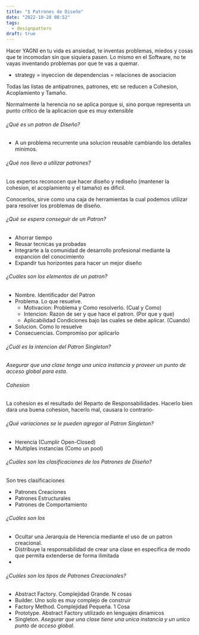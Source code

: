 ```yaml
---
title: "$ Patrones de Diseño"
date: "2022-10-20 08:52"
tags: 
  - designpattern
draft: true
---
```

Hacer YAGNI en tu vida es ansiedad, te inventas problemas, miedos y cosas que te incomodan sin que siquiera pasen. Lo mismo en el Software, no te vayas inventando problemas por que te vas a quemar.
- strategy = inyeccion de dependencias = relaciones de asociacion

Todas las listas de antipatrones, patrones, etc se reducen a Cohesion, Acoplamiento y Tamaño.

Normalmente la herencia no se aplica porque si, sino porque representa un punto critico de la aplicacion que es muy extensible

###### ¿Qué es un patron de Diseño?
- A un problema recurrente una solucion reusable cambiando los detalles minimos.

###### ¿Qué nos llevo a utilizar patrones?
Los expertos reconocen que hacer diseño y rediseño (mantener la cohesion, el acoplamiento y el tamaño) es dificil.

Conocerlos, sirve como una caja de herramientas la cual podemos utilizar para resolver los problemas de diseño.

###### ¿Qué se espera conseguir de un Patron?
- Ahorrar tiempo
- Reusar tecnicas ya probadas
- Integrarte a la comunidad de desarrollo profesional mediante la expancion del conocimiento
- Expandir tus horizontes para hacer un mejor diseño

###### ¿Cuáles son los elementos de un patron?
- Nombre. Identificador del Patron
- Problema. Lo que resuelve.
	- Motivacion: Problema y Como resolverlo. (Cual y Como)
	- Intencion: Razon de ser y que hace el patron. (Por que y que)
	- Aplicabilidad Condiciones bajo las cuales se debe aplicar. (Cuando)
- Solucion. Como lo resuelve
- Consecuencias. Compromiso por aplicarlo

###### ¿Cuál es la intencion del Patron Singleton?
*Asegurar que una clase tenga una unica instancia y proveer un punto de acceso global para esta*.

###### Cohesion
La cohesion es el resultado del Reparto de Responsabilidades. Hacerlo bien dara una buena cohesion, hacerlo mal, causara lo contrario-

###### ¿Qué variaciones se le pueden agregar al Patron Singleton?
- Herencia (Cumplir Open-Closed)
- Multiples instancias (Como un pool)

###### ¿Cuáles son las clasificaciones de los Patrones de Diseño?
Son tres clasificaciones
- Patrones Creaciones
- Patrones Estructurales
- Patrones de Comportamiento

###### ¿Cuáles son los 
- Ocultar una Jerarquia de Herencia mediante el uso de un patron creacional.
- Distribuye la responsabilidad de crear una clase en especifica de modo que permita extenderse de forma ilimitada
- 

###### ¿Cuáles son los tipos de Patrones Creacionales?
- Abstract Factory. Complejidad Grande. N cosas
- Builder. Uno solo es muy complejo de construir
- Factory Method. Complejidad Pequeña. 1 Cosa
- Prototype. Abstract Factory utilizado en lenguajes dinamicos
- Singleton. *Asegurar que una clase tiene una unica instancia y un unico punto de acceso global*.

































